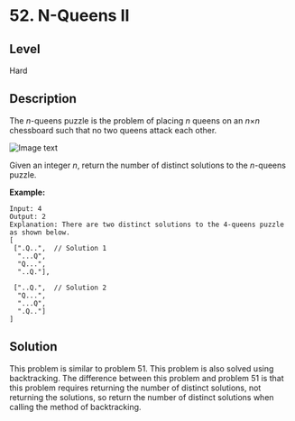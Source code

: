 # 52. N-Queens II
## Level
Hard

## Description
The *n*-queens puzzle is the problem of placing *n* queens on an *n*×*n* chessboard such that no two queens attack each other.

![Image text](https://assets.leetcode.com/uploads/2018/10/12/8-queens.png)

Given an integer *n*, return the number of distinct solutions to the *n*-queens puzzle.

**Example:**
```
Input: 4
Output: 2
Explanation: There are two distinct solutions to the 4-queens puzzle as shown below.
[
 [".Q..",  // Solution 1
  "...Q",
  "Q...",
  "..Q."],

 ["..Q.",  // Solution 2
  "Q...",
  "...Q",
  ".Q.."]
]
```

## Solution
This problem is similar to problem 51. This problem is also solved using backtracking. The difference between this problem and problem 51 is that this problem requires returning the number of distinct solutions, not returning the solutions, so return the number of distinct solutions when calling the method of backtracking.
